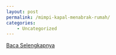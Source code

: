 ```yaml
---
layout: post
permalink: /mimpi-kapal-menabrak-rumah/
categories:
    - Uncategorized
---
```


[Baca Selengkapnya](/10)